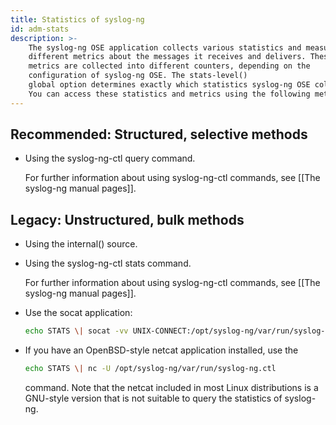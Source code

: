 ```yaml
---
title: Statistics of syslog-ng
id: adm-stats
description: >-
    The syslog-ng OSE application collects various statistics and measures
    different metrics about the messages it receives and delivers. These
    metrics are collected into different counters, depending on the
    configuration of syslog-ng OSE. The stats-level()
    global option determines exactly which statistics syslog-ng OSE collects.
    You can access these statistics and metrics using the following methods.
---
```


## Recommended: Structured, selective methods

- Using the syslog-ng-ctl
    query command.

    For further information about using syslog-ng-ctl commands, see
    [[The syslog-ng manual pages]].

## Legacy: Unstructured, bulk methods

- Using the internal() source.

- Using the syslog-ng-ctl stats command.

    For further information about using syslog-ng-ctl commands, see
    [[The syslog-ng manual pages]].

- Use the socat application:

    ```bash
    echo STATS \| socat -vv UNIX-CONNECT:/opt/syslog-ng/var/run/syslog-ng.ctl -
    ```

- If you have an OpenBSD-style netcat application installed, use the

    ```bash
    echo STATS \| nc -U /opt/syslog-ng/var/run/syslog-ng.ctl
    ```

    command. Note that the netcat included in most Linux distributions
    is a GNU-style version that is not suitable to query the statistics
    of syslog-ng.
